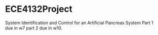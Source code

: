 # ECE4132Project
System Identification and Control for an Artificial Pancreas System
Part 1 due in w7
part 2 due in w10.
